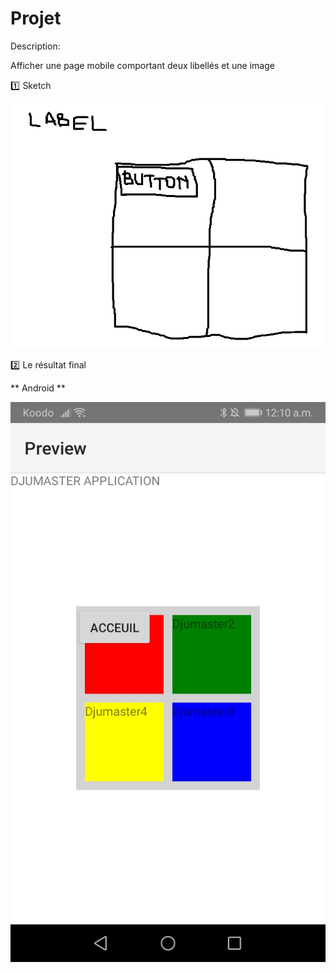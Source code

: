 # Projet

Description:

Afficher une page mobile comportant deux libellés et une image

:one: Sketch

![image](image\Sketch.png)

:two: Le résultat final

** Android **

![image](image\Final.jpg)

